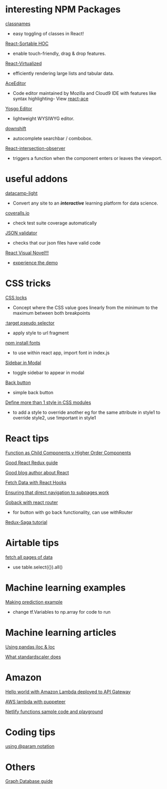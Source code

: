 
# interesting NPM Packages

[classnames](https://www.npmjs.com/package/classnames)
- easy toggling of classes in React!

[React-Sortable HOC](https://github.com/clauderic/react-sortable-hoc)
- enable touch-friendly, drag & drop features. 

[React-Virtualized](https://github.com/bvaughn/react-virtualized/)
- efficiently rendering large lists and tabular data. 

[AceEditor](https://ace.c9.io)
- Code editor maintained by Mozilla and Cloud9 IDE with features like syntax highlighting- View [react-ace](https://github.com/securingsincity/react-ace/blob/master/docs/Ace.md)

[Yosgo Editor](https://www.npmjs.com/package/yosgo-editor)
- lightweight WYSIWYG editor.

[downshift](https://www.npmjs.com/package/downshift)
- autocomplete searchbar / combobox.

[React-intersection-observer](https://www.npmjs.com/package/react-intersection-observer)
-  triggers a function when the component enters or leaves the viewport.

# useful addons

[datacamp-light](https://github.com/datacamp/datacamp-light)
- Convert any site to an ***interactive*** learning platform for data science.

[coveralls.io](https://coveralls.io/)
- check test suite coverage automatically 

[JSON validator](https://jsonlint.com/)
- checks that our json files have valid code

[React Visual Novel!!!](https://github.com/nashkenazy/React-Visual-Novel)
- [experience the demo](https://rvn.netlify.com/)

# CSS tricks
[CSS locks](https://fvsch.com/css-locks/)
- Concept where the CSS value goes linearly from the minimum to the maximum between both breakpoints 

[:target pseudo selector](https://developer.mozilla.org/en-US/docs/Web/CSS/:target)
- apply style to url fragment

[npm install fonts](https://github.com/KyleAMathews/typefaces/tree/master/packages)
- to use within react app, import font in index.js

[Sidebar in Modal](https://codesandbox.io/s/81oplrwx2l)
- toggle sidebar to appear in modal

[Back button](https://codepen.io/ender2821/pen/LpgYOB)
- simple back button

[Define more than 1 style in CSS modules](https://stackoverflow.com/questions/33949469/using-css-modules-how-do-i-define-more-than-one-style-name)
- to add a style to override another eg for the same attribute in style1 to override style2, use !important in style1

# React tips

[Function as Child Components v Higher Order Components](https://medium.com/merrickchristensen/function-as-child-components-5f3920a9ace9)

[Good React Redux guide](https://blog.isquaredsoftware.com/)

[Good blog author about React](https://blog.logrocket.com/author/ehrrera/)

[Fetch Data with React Hooks](https://www.robinwieruch.de/react-hooks-fetch-data/)

[Ensuring that direct navigation to subpages work](https://stackoverflow.com/questions/27928372/react-router-urls-dont-work-when-refreshing-or-writting-manually)

[Goback with react router](https://stackoverflow.com/questions/46681387/react-router-v4-how-to-go-back)
- for button with go back functionality, can use withRouter 

[Redux-Saga tutorial](https://hackernoon.com/redux-saga-tutorial-for-beginners-and-dog-lovers-aa69a17db645)

# Airtable tips
[fetch all pages of data](https://github.com/Airtable/airtable.js/issues/69)
- use table.select({}).all() 

# Machine learning examples
[Making prediction example](https://medium.com/datadriveninvestor/tensorflow-and-keras-a-beginners-tutorial-by-a-beginner-abd4c90f814f)
- change tf.Variables to np.array for code to run

# Machine learning articles
[Using pandas iloc & loc](https://stackoverflow.com/questions/31593201/pandas-iloc-vs-ix-vs-loc-explanation-how-are-they-different/46915810#46915810)

[What standardscaler does](https://stackoverflow.com/questions/40758562/can-anyone-explain-me-standardscaler)

# Amazon
[Hello world with Amazon Lambda deployed to API Gateway](https://medium.com/@dwdraju/python-function-on-aws-lambda-with-api-gateway-endpoint-288eae7617cb)

[AWS lambda with puppeteer](https://github.com/sean-hill/aws-puppeteer-lambda)

[Netlify functions sample code and playground](https://functions-playground.netlify.com/)

# Coding tips
[using @param notation](http://usejsdoc.org/tags-param.html)

# Others

[Graph Database guide](https://go.neo4j.com/rs/710-RRC-335/images/Graph_Databases_for_Beginners.pdf)
